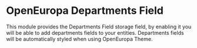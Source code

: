 # OpenEuropa Departments Field

This module provides the Departments Field storage field, by enabling it you will be able to add departments
fields to your entities. Departments fields will be automatically styled when using OpenEuropa Theme.
